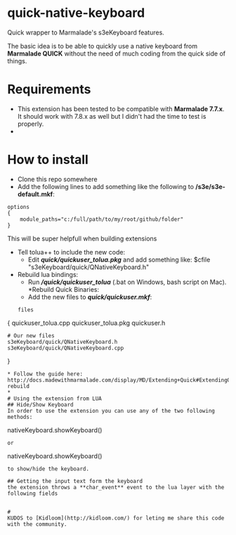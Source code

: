 # quick-native-keyboard
Quick wrapper to Marmalade's s3eKeyboard features.

The basic idea is to be able to quickly use a native keyboard from **Marmalade QUICK** without the need of much coding from the quick side of things.

# Requirements
* This extension has been tested to be compatible with **Marmalade 7.7.x**. It should work with 7.8.x as well but I didn't had the time to test is properly.
* 

# How to install
* Clone this repo somewhere
* Add the following lines to add something like the following to **<sdk root>/s3e/s3e-default.mkf**:
```mkb
options
{
    module_paths="c:/full/path/to/my/root/github/folder"
}
```
This will be super helpfull when building extensions
* Tell tolua++ to include the new code:
  * Edit ***quick/quickuser_tolua.pkg*** and add something like:
  $cfile "s3eKeyboard/quick/QNativeKeyboard.h"
* Rebuild lua bindings:
  * Run ***<quick root>/quick/quickuser_tolua*** (.bat on Windows, bash script on Mac).
*Rebuild Quick Binaries:
  * Add the new files to ***quick/quickuser.mkf***:
  ```mkb
  files
{
    quickuser_tolua.cpp
    quickuser_tolua.pkg
    quickuser.h
  
    # Our new files
    s3eKeyboard/quick/QNativeKeyboard.h
    s3eKeyboard/quick/QNativeKeyboard.cpp
} 
  ```
  * Follow the guide here: http://docs.madewithmarmalade.com/display/MD/Extending+Quick#ExtendingQuick-rebuild
  * 
# Using the extension from LUA
## Hide/Show Keyboard
In order to use the extension you can use any of the two following methods:
```
nativeKeyboard.showKeyboard()
```
or
```
nativeKeyboard.showKeyboard()
```
to show/hide the keyboard.

## Getting the input text form the keyboard
the extension throws a **char_event** event to the lua layer with the following fields


#
KUDOS to [Kidloom](http://kidloom.com/) for leting me share this code with the community.

